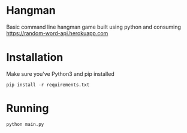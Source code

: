 # Hangman
Basic command line hangman game built using python and consuming https://random-word-api.herokuapp.com

# Installation
Make sure you've Python3 and pip installed

```console
pip install -r requirements.txt
```

# Running
```console
python main.py
```
